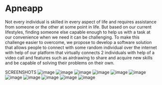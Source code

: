 # Apneapp

Not every individual is skilled in every aspect of life and requires assistance from someone or
the other at some point in life. But based on our current lifestyles, finding someone else capable
enough to help us with a task at our convenience when we need it can be challenging. To make
this challenge easier to overcome, we propose to develop a software solution that allows people
to connect with some random individual over the internet with help of our platform that virtually
connects 2 individuals with help of a video call and features such as airdrawing to share and
acquire new skills and be capable of solving their problems on their own.

SCREENSHOTS
![image](https://user-images.githubusercontent.com/60723556/129131640-61a35681-71d4-4573-82b9-f2da68614bb5.png)
![image](https://user-images.githubusercontent.com/60723556/129131657-d093cb13-9e8b-4c4e-a7a6-45058d428dc6.png)
![image](https://user-images.githubusercontent.com/60723556/129131664-733e4297-5a66-42c6-bdc5-822605f0a613.png)
![image](https://user-images.githubusercontent.com/60723556/129131680-029b18cf-b6ca-46b6-b742-28c25b2fbfac.png)
![image](https://user-images.githubusercontent.com/60723556/129131688-cb14f2b6-75fb-4dc1-9ee4-de8462ea9ab0.png)
![image](https://user-images.githubusercontent.com/60723556/129131691-b9d484d4-fe15-43f0-b1de-45ac057a0c81.png)
![image](https://user-images.githubusercontent.com/60723556/129131703-9945a6aa-2106-4d6e-965a-ea74c27bb0a0.png)
![image](https://user-images.githubusercontent.com/60723556/129131713-de16eb0c-1cf7-4069-9eba-beb4469b66ca.png)
![image](https://user-images.githubusercontent.com/60723556/129131724-8ff3e153-fdd7-46b6-9563-2b35f267dbc5.png)
![image](https://user-images.githubusercontent.com/60723556/129131737-d49afdcd-ba5b-4c6a-9921-87172bc255ad.png)
![image](https://user-images.githubusercontent.com/60723556/129131745-7bf72f8c-e43e-4fd1-86d4-86a6bc699af9.png)



